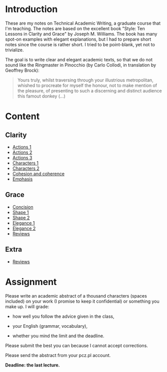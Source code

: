 # Introduction

These are my notes on Technical Academic Writing, a graduate course
that I'm teaching.  The notes are based on the excellent book "Style:
Ten Lessons in Clarity and Grace" by Joseph M. Williams.  The book has
many spot-on examples with elegant explanations, but I had to prepare
short notes since the course is rather short.  I tried to be
point-blank, yet not to trivialize.

The goal is to write clear and elegant academic texts, so that we do
not sound like the Ringmaster in Pinocchio (by Carlo Collodi, in
translation by Geoffrey Brock):

> Yours truly, whilst traversing through your illustrious
> metropolitan, whished to procreate for myself the honour, not to
> make mention of the pleasure, of presenting to such a discerning and
> distinct audience this famout donkey (...)

# Content

## Clarity

* [Actions 1](actions1)
* [Actions 2](actions2)
* [Actions 3](actions3)
* [Characters 1](characters1)
* [Characters 2](characters2)
* [Cohesion and coherence](cohe)
* [Emphasis](emphasis)

## Grace

* [Concision](concision)
* [Shape 1](shape1)
* [Shape 2](shape2)
* [Elegance 1](elegance1)
* [Elegance 2](elegance2)
* [Reviews](reviews)

## Extra

* [Reviews](reviews)

# Assignment

Please write an academic abstract of a thousand characters (spaces
included) on your work (I promise to keep it confidential) or
something you make up.  I will grade:

* how well you follow the advice given in the class,

* your English (grammar, vocabulary),

* whether you mind the limit and the deadline.

Please submit the best you can because I cannot accept corrections.

Please send the abstract from your pcz.pl account.

**Deadline: the last lecture.**
